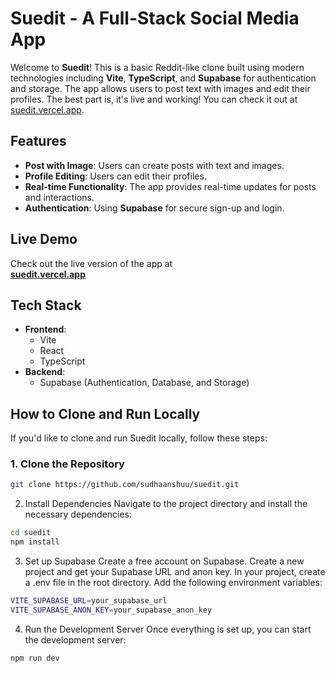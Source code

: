 # Suedit - A Full-Stack Social Media App

Welcome to **Suedit**! This is a basic Reddit-like clone built using modern technologies including **Vite**, **TypeScript**, and **Supabase** for authentication and storage. The app allows users to post text with images and edit their profiles. The best part is, it's live and working! You can check it out at [suedit.vercel.app](https://suedit.vercel.app).

## Features
- **Post with Image**: Users can create posts with text and images.
- **Profile Editing**: Users can edit their profiles.
- **Real-time Functionality**: The app provides real-time updates for posts and interactions.
- **Authentication**: Using **Supabase** for secure sign-up and login.

## Live Demo
Check out the live version of the app at  
[**suedit.vercel.app**](https://suedit.vercel.app)

## Tech Stack
- **Frontend**: 
  - Vite
  - React
  - TypeScript
- **Backend**:
  - Supabase (Authentication, Database, and Storage)

## How to Clone and Run Locally

If you'd like to clone and run Suedit locally, follow these steps:

### 1. Clone the Repository

```bash
git clone https://github.com/sudhaanshuu/suedit.git
```

2. Install Dependencies
Navigate to the project directory and install the necessary dependencies:

```bash
cd suedit
npm install
```
3. Set up Supabase
Create a free account on Supabase.
Create a new project and get your Supabase URL and anon key.
In your project, create a .env file in the root directory.
Add the following environment variables:
```bash
VITE_SUPABASE_URL=your_supabase_url
VITE_SUPABASE_ANON_KEY=your_supabase_anon_key
```
4. Run the Development Server
Once everything is set up, you can start the development server:

```bash
npm run dev
```

